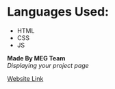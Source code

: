 # Languages Used:
* HTML
* CSS
* JS

**Made By MEG Team** <br>
*Displaying your project page*

[Website Link](https://megteam.github.io/YourProject/)
